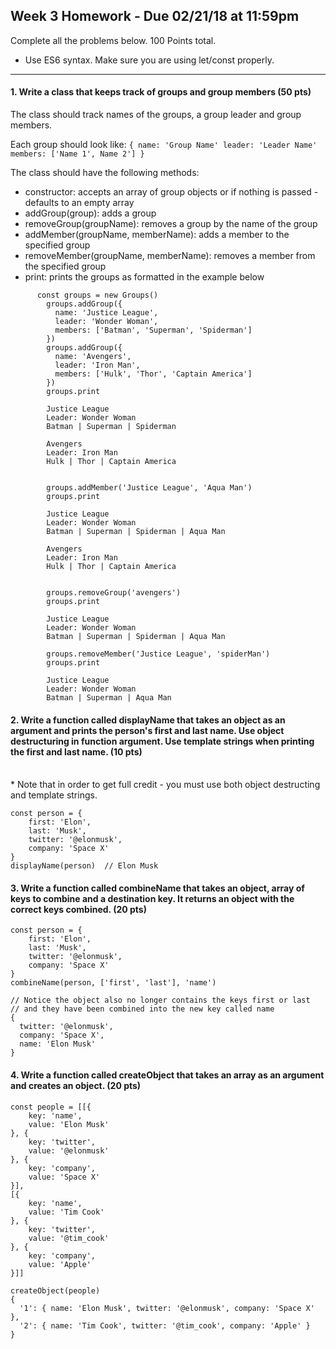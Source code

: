 ## Week 3 Homework - Due 02/21/18 at 11:59pm
Complete all the problems below. 100 Points total.

- Use ES6 syntax. Make sure you are using let/const properly.

---

#### 1. Write a class that keeps track of groups and group members (50 pts)
The class should track names of the groups, a group leader and group members.

Each group should look like:
`{
        name: 'Group Name'
        leader: 'Leader Name'
        members: ['Name 1', Name 2']
    }`

The class should have the following methods:
- constructor: accepts an array of group objects or if nothing is passed - defaults to an empty array <br />
- addGroup(group): adds a group <br />
- removeGroup(groupName): removes a group by the name of the group <br />
- addMember(groupName, memberName): adds a member to the specified group <br />
- removeMember(groupName, memberName): removes a member from the specified group  <br />
- print: prints the groups as formatted in the example below

```
      const groups = new Groups()
        groups.addGroup({
          name: 'Justice League',
          leader: 'Wonder Woman',
          members: ['Batman', 'Superman', 'Spiderman']
        })
        groups.addGroup({
          name: 'Avengers',
          leader: 'Iron Man',
          members: ['Hulk', 'Thor', 'Captain America']
        })
        groups.print
        
        Justice League
        Leader: Wonder Woman
        Batman | Superman | Spiderman

        Avengers
        Leader: Iron Man
        Hulk | Thor | Captain America


        groups.addMember('Justice League', 'Aqua Man')
        groups.print
        
        Justice League
        Leader: Wonder Woman
        Batman | Superman | Spiderman | Aqua Man

        Avengers
        Leader: Iron Man
        Hulk | Thor | Captain America


        groups.removeGroup('avengers')
        groups.print
        
        Justice League
        Leader: Wonder Woman
        Batman | Superman | Spiderman | Aqua Man

        groups.removeMember('Justice League', 'spiderMan')
        groups.print
        
        Justice League
        Leader: Wonder Woman
        Batman | Superman | Aqua Man
```


#### 2. Write a function called displayName that takes an object as an argument and prints the person's first and last name. Use object destructuring in function argument.  Use template strings when printing the first and last name. (10 pts)
<br/>
* Note that in order to get full credit - you must use both object destructing and template strings.
<br/>

    const person = {
        first: 'Elon',
        last: 'Musk',
        twitter: '@elonmusk',
        company: 'Space X'
    }
    displayName(person)  // Elon Musk



#### 3.  Write a function called combineName that takes an object, array of keys to combine and a destination key. It returns an object with the correct keys combined. (20 pts)
    const person = {
        first: 'Elon',
        last: 'Musk',
        twitter: '@elonmusk',
        company: 'Space X'
    }
    combineName(person, ['first', 'last'], 'name')

    // Notice the object also no longer contains the keys first or last
    // and they have been combined into the new key called name
    {
      twitter: '@elonmusk',
      company: 'Space X',
      name: 'Elon Musk'
    }

#### 4. Write a function called createObject that takes an array as an argument and creates an object. (20 pts)
    const people = [[{
        key: 'name',
        value: 'Elon Musk'
    }, {
        key: 'twitter',
        value: '@elonmusk'
    }, {
        key: 'company',
        value: 'Space X'
    }],
    [{
        key: 'name',
        value: 'Tim Cook'
    }, {
        key: 'twitter',
        value: '@tim_cook'
    }, {
        key: 'company',
        value: 'Apple'
    }]]

    createObject(people)
    {
      '1': { name: 'Elon Musk', twitter: '@elonmusk', company: 'Space X' },
      '2': { name: 'Tim Cook', twitter: '@tim_cook', company: 'Apple' }
    }

